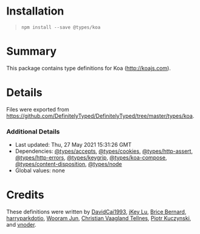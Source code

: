 # Installation
> `npm install --save @types/koa`

# Summary
This package contains type definitions for Koa (http://koajs.com).

# Details
Files were exported from https://github.com/DefinitelyTyped/DefinitelyTyped/tree/master/types/koa.

### Additional Details
 * Last updated: Thu, 27 May 2021 15:31:26 GMT
 * Dependencies: [@types/accepts](https://npmjs.com/package/@types/accepts), [@types/cookies](https://npmjs.com/package/@types/cookies), [@types/http-assert](https://npmjs.com/package/@types/http-assert), [@types/http-errors](https://npmjs.com/package/@types/http-errors), [@types/keygrip](https://npmjs.com/package/@types/keygrip), [@types/koa-compose](https://npmjs.com/package/@types/koa-compose), [@types/content-disposition](https://npmjs.com/package/@types/content-disposition), [@types/node](https://npmjs.com/package/@types/node)
 * Global values: none

# Credits
These definitions were written by [DavidCai1993](https://github.com/DavidCai1993), [jKey Lu](https://github.com/jkeylu), [Brice Bernard](https://github.com/brikou), [harryparkdotio](https://github.com/harryparkdotio), [Wooram Jun](https://github.com/chatoo2412), [Christian Vaagland Tellnes](https://github.com/tellnes), [Piotr Kuczynski](https://github.com/pkuczynski), and [vnoder](https://github.com/vnoder).
